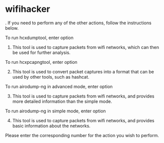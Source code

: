 # wifihacker

. If you need to perform any of the other actions, follow the instructions below.

To run hcxdumptool, enter option 

1. This tool is used to capture packets from wifi networks, which can then be used for further analysis.

To run hcxpcapngtool, enter option 

2. This tool is used to convert packet captures into a format that can be used by other tools, such as hashcat.

To run airodump-ng in advanced mode, enter option 

3. This tool is used to capture packets from wifi networks, and provides more detailed information than the simple mode.

To run airodump-ng in simple mode, enter option

4. This tool is used to capture packets from wifi networks, and provides basic information about the networks.

Please enter the corresponding number for the action you wish to perform.

